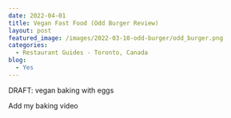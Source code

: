 ```yaml
---
date: 2022-04-01
title: Vegan Fast Food (Odd Burger Review)
layout: post
featured_image: /images/2022-03-10-odd-burger/odd_burger.png
categories:
  - Restaurant Guides - Toronto, Canada
blog:
  - Yes
---
```


DRAFT: vegan baking with eggs

Add my baking video